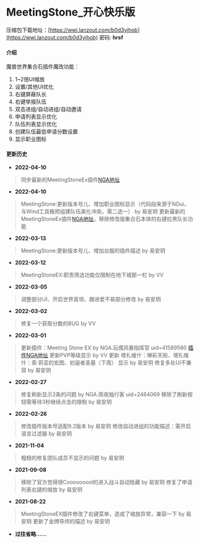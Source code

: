 
# MeetingStone_开心快乐版
压缩包下载地址：[https://wwi.lanzout.com/b0d3yjhob](https://wwi.lanzout.com/b0d3yjhob) 密码: **hrsf**

#### 介绍
魔兽世界集合石插件魔改功能：

 1. 1~2倍UI缩放
 2. 设置/其他UI优化 
 3. 右键屏蔽队长 
 4. 右键举报队伍 
 5. 双击进组/自动进组/自动邀请 
 6. 申请列表显示优化
 7. 队伍列表显示优化
 8. 创建队伍最低申请分数设置
 9. 显示职业图标

#### 更新历史

 - **2022-04-10**

> 同步最新的MeetingStoneEx插件[NGA地址](https://bbs.nga.cn/read.php?tid=30841564)

 - **2022-04-10**

> MeetingStone:更新版本号儿、增加职业图标显示（代码段来源于NDui，与Wind工具箱预组建队伍美化冲突，需二选一） by 易安玥
> 更新最新的MeetingStoneEx插件[NGA地址](https://bbs.nga.cn/read.php?tid=30841564)，移除修改版集合石本体的右键拉黑队长功能

 - **2022-03-13**

> MeetingStone:更新版本号儿、增加台服的插件描述 by 易安玥

 - **2022-03-12**

> MeetingStoneEX:职责筛选功能仅限制在地下城那一栏 by VV

 - **2022-03-05**

> 调整部分UI、开启世界首领、跟进爱不易部分修改 by 易安玥

 - **2022-03-02**

> 修复一个获取分数的BUG by VV

 - **2022-03-01**

> 更新插件：Meeting Stone EX by NGA.玩偶风暴指挥官 uid=41589580 [插件NGA地址](https://nga.178.com/read.php?tid=30841564)
> 更新PVP等级显示 by VV 
> 更新 塔扎维什：琳彩天街、塔扎维什：索·莉亚的宏图、初诞者圣墓（下周） 显示 by 易安玥 
> 修复多处UI不兼容 by 易安玥

 - **2022-02-27**

> 修复刷新显示2条的问题 by NGA.雨夜独行客 uid=2464069 
> 移除了刷新按钮需等待3秒继续点击的限制 by 易安玥

 - **2022-02-26**

> 修改插件版本号适配9.2版本  by 易安玥 
> 修改自动进组的功能描述：需开启语言过滤器  by 易安玥

 - **2021-11-04**

> 粗糙的修复团队成员不显示的问题  by 易安玥

 - **2021-09-08**

> 移除了官方觉得很Cooooooool的进入战斗自动隐藏  by 易安玥 
> 修复了申请列表右键的缩放  by 易安玥

 - **2021-08-22**

> MeetingStoneEX插件修改了右键菜单，造成了缩放异常，兼容一下  by 易安玥 
> 更新了金牌导师的描述  by 易安玥

 - **过往省略……**

